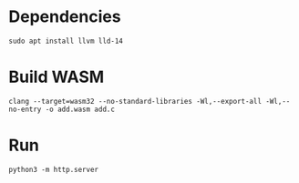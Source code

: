 # Dependencies

```
sudo apt install llvm lld-14
```

# Build WASM

```
clang --target=wasm32 --no-standard-libraries -Wl,--export-all -Wl,--no-entry -o add.wasm add.c
```

# Run

```
python3 -m http.server  
```
